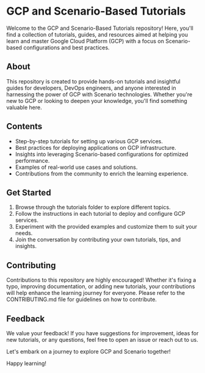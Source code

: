 # GCP and Scenario-Based Tutorials

Welcome to the GCP and Scenario-Based Tutorials repository! Here, you'll find a collection of tutorials, guides, and resources aimed at helping you learn and master Google Cloud Platform (GCP) with a focus on Scenario-based configurations and best practices.

## About

This repository is created to provide hands-on tutorials and insightful guides for developers, DevOps engineers, and anyone interested in harnessing the power of GCP with Scenario technologies. Whether you're new to GCP or looking to deepen your knowledge, you'll find something valuable here.

## Contents

- Step-by-step tutorials for setting up various GCP services.
- Best practices for deploying applications on GCP infrastructure.
- Insights into leveraging Scenario-based configurations for optimized performance.
- Examples of real-world use cases and solutions.
- Contributions from the community to enrich the learning experience.

## Get Started

1. Browse through the tutorials folder to explore different topics.
2. Follow the instructions in each tutorial to deploy and configure GCP services.
3. Experiment with the provided examples and customize them to suit your needs.
4. Join the conversation by contributing your own tutorials, tips, and insights.

## Contributing

Contributions to this repository are highly encouraged! Whether it's fixing a typo, improving documentation, or adding new tutorials, your contributions will help enhance the learning journey for everyone. Please refer to the CONTRIBUTING.md file for guidelines on how to contribute.

## Feedback

We value your feedback! If you have suggestions for improvement, ideas for new tutorials, or any questions, feel free to open an issue or reach out to us.

Let's embark on a journey to explore GCP and Scenario together!

Happy learning!
